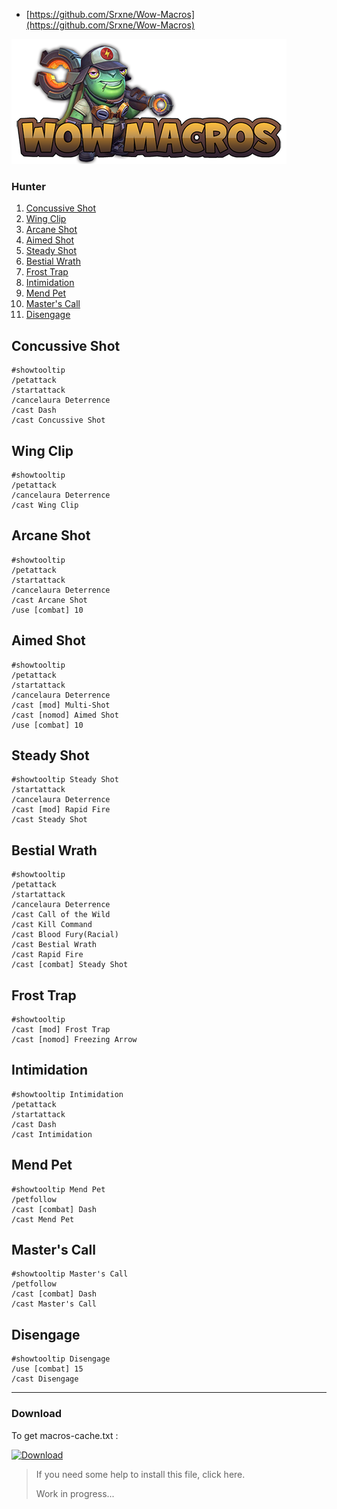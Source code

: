 * [https://github.com/Srxne/Wow-Macros](https://github.com/Srxne/Wow-Macros)

![Logo Wow-Macros](https://github.com/Srxne/Wow-Macros/blob/main/readme/logo-wm.png)

### Hunter
1. [Concussive Shot](#concussive-shot)
2. [Wing Clip](#wing-clip)
3. [Arcane Shot](#arcane-shot)
4. [Aimed Shot](#aimed-shot)
5. [Steady Shot](#steady-shot)
6. [Bestial Wrath](#steady-shot)
7. [Frost Trap](#frost-trap)
8. [Intimidation](#intimidation)
9. [Mend Pet](#mend-pet)
10. [Master's Call](#masters-call)
11. [Disengage](#disengage)

## Concussive Shot
```
#showtooltip
/petattack
/startattack
/cancelaura Deterrence
/cast Dash
/cast Concussive Shot
```

## Wing Clip
```
#showtooltip
/petattack
/cancelaura Deterrence
/cast Wing Clip
```

## Arcane Shot
```
#showtooltip
/petattack
/startattack
/cancelaura Deterrence
/cast Arcane Shot
/use [combat] 10
```

## Aimed Shot
```
#showtooltip
/petattack
/startattack
/cancelaura Deterrence
/cast [mod] Multi-Shot
/cast [nomod] Aimed Shot
/use [combat] 10
```

## Steady Shot
```
#showtooltip Steady Shot
/startattack
/cancelaura Deterrence
/cast [mod] Rapid Fire
/cast Steady Shot
```

## Bestial Wrath
```
#showtooltip
/petattack
/startattack
/cancelaura Deterrence
/cast Call of the Wild
/cast Kill Command
/cast Blood Fury(Racial)
/cast Bestial Wrath
/cast Rapid Fire
/cast [combat] Steady Shot
```

## Frost Trap
```
#showtooltip
/cast [mod] Frost Trap
/cast [nomod] Freezing Arrow
```

## Intimidation
```
#showtooltip Intimidation
/petattack
/startattack
/cast Dash
/cast Intimidation
```

## Mend Pet
```
#showtooltip Mend Pet
/petfollow
/cast [combat] Dash
/cast Mend Pet
```

## Master's Call
```
#showtooltip Master's Call
/petfollow
/cast [combat] Dash
/cast Master's Call
```

## Disengage
```
#showtooltip Disengage
/use [combat] 15
/cast Disengage
```


***

### Download
To get macros-cache.txt :

[![Download](https://img.shields.io/badge/download-3Ko-green)](https://github.com/Srxne/Wow-Macros/blob/main/cache-txt/hunter-macros-cache.txt)

> If you need some help to install this file, click here.
>
> Work in progress...
